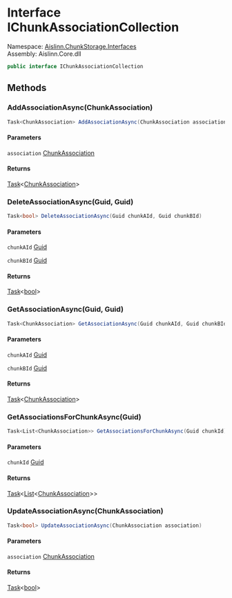 # <a id="Aislinn_ChunkStorage_Interfaces_IChunkAssociationCollection"></a> Interface IChunkAssociationCollection

Namespace: [Aislinn.ChunkStorage.Interfaces](Aislinn.ChunkStorage.Interfaces.md)  
Assembly: Aislinn.Core.dll  

```csharp
public interface IChunkAssociationCollection
```

## Methods

### <a id="Aislinn_ChunkStorage_Interfaces_IChunkAssociationCollection_AddAssociationAsync_Aislinn_Core_Models_ChunkAssociation_"></a> AddAssociationAsync\(ChunkAssociation\)

```csharp
Task<ChunkAssociation> AddAssociationAsync(ChunkAssociation association)
```

#### Parameters

`association` [ChunkAssociation](Aislinn.Core.Models.ChunkAssociation.md)

#### Returns

 [Task](https://learn.microsoft.com/dotnet/api/system.threading.tasks.task\-1)<[ChunkAssociation](Aislinn.Core.Models.ChunkAssociation.md)\>

### <a id="Aislinn_ChunkStorage_Interfaces_IChunkAssociationCollection_DeleteAssociationAsync_System_Guid_System_Guid_"></a> DeleteAssociationAsync\(Guid, Guid\)

```csharp
Task<bool> DeleteAssociationAsync(Guid chunkAId, Guid chunkBId)
```

#### Parameters

`chunkAId` [Guid](https://learn.microsoft.com/dotnet/api/system.guid)

`chunkBId` [Guid](https://learn.microsoft.com/dotnet/api/system.guid)

#### Returns

 [Task](https://learn.microsoft.com/dotnet/api/system.threading.tasks.task\-1)<[bool](https://learn.microsoft.com/dotnet/api/system.boolean)\>

### <a id="Aislinn_ChunkStorage_Interfaces_IChunkAssociationCollection_GetAssociationAsync_System_Guid_System_Guid_"></a> GetAssociationAsync\(Guid, Guid\)

```csharp
Task<ChunkAssociation> GetAssociationAsync(Guid chunkAId, Guid chunkBId)
```

#### Parameters

`chunkAId` [Guid](https://learn.microsoft.com/dotnet/api/system.guid)

`chunkBId` [Guid](https://learn.microsoft.com/dotnet/api/system.guid)

#### Returns

 [Task](https://learn.microsoft.com/dotnet/api/system.threading.tasks.task\-1)<[ChunkAssociation](Aislinn.Core.Models.ChunkAssociation.md)\>

### <a id="Aislinn_ChunkStorage_Interfaces_IChunkAssociationCollection_GetAssociationsForChunkAsync_System_Guid_"></a> GetAssociationsForChunkAsync\(Guid\)

```csharp
Task<List<ChunkAssociation>> GetAssociationsForChunkAsync(Guid chunkId)
```

#### Parameters

`chunkId` [Guid](https://learn.microsoft.com/dotnet/api/system.guid)

#### Returns

 [Task](https://learn.microsoft.com/dotnet/api/system.threading.tasks.task\-1)<[List](https://learn.microsoft.com/dotnet/api/system.collections.generic.list\-1)<[ChunkAssociation](Aislinn.Core.Models.ChunkAssociation.md)\>\>

### <a id="Aislinn_ChunkStorage_Interfaces_IChunkAssociationCollection_UpdateAssociationAsync_Aislinn_Core_Models_ChunkAssociation_"></a> UpdateAssociationAsync\(ChunkAssociation\)

```csharp
Task<bool> UpdateAssociationAsync(ChunkAssociation association)
```

#### Parameters

`association` [ChunkAssociation](Aislinn.Core.Models.ChunkAssociation.md)

#### Returns

 [Task](https://learn.microsoft.com/dotnet/api/system.threading.tasks.task\-1)<[bool](https://learn.microsoft.com/dotnet/api/system.boolean)\>

